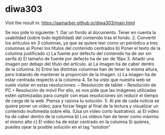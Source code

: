 # diwa303
Visit the result in:
https://aamarber.github.io/diwa303/main.html

Se nos pide lo siguiente:
    1. Dar un fondo al documento. Tener en cuenta la usabilidad (sobre todo legibilidad) del contenido tras el fondo.
    2. Convertir los artículos en 3 columnas, ya que se quiere leer como un periódico a tres columnas
        a) Poner los títulos del contenido centrados
        b) Poner el texto de la columna justificado
        c) La fuente por defecto del contenido ha de ser sin serifa
        d) El tamaño de fuente por defecto ha de ser de 16px
    3. Añadir una imagen por debajo del título del artículo.
        a) La imagen ha de caber dentro de la columna. 
        b) Entre las distintas columnas han de tener la misma altura, pero tratando de mantener la proporción de la imagen. 
        c) La imagen ha de estar centrada respecto a la columna
    4. Se ha visto que nuestra web se suele visitar en estas resoluciones:
        ◦ Resolución de tablet
        ◦ Resolución de PC
        ◦ Resolución de móvil
       Por ello, se nos pide que las imágenes utilizadas estén optimizadas para cumplir con esas resoluciones sin reducir el tiempo de carga de la web. Piensa y razona tu solución.
    5. Al pie de cada noticia se quiere poner un vídeo, para forzar llegar al final de la lectura y visualizar un contenido multimedia sobre ella. (Usa un vídeo corto ilustrativo).
        a) El vídeo ha de caber dentro de la columna
        b) Los vídeos han de tener como máximo el mismo alto
        c) El vídeo ha de estar centrado en la columna
Si quieres, puedes ojear la posible solución en el tag “solution”
